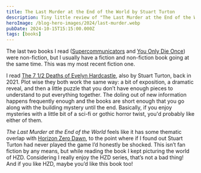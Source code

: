 ```yaml
---
title: The Last Murder at the End of the World by Stuart Turton
description: Tiny little review of "The Last Murder at the End of the World" by Stuart Turton.
heroImage: /blog-hero-images/2024/last-murder.webp
pubDate: 2024-10-15T15:15:00.000Z
tags: [books]
---
```


The last two books I read ([Supercommunicators](/blog/2024/supercommunicators/) and [You Only Die Once](/blog/2024/you-only-die-once/)) were non-fiction, but I usually have a fiction and non-fiction book going at the same time. This was my most recent fiction one.

I read [The 7 1/2 Deaths of Evelyn Hardcastle](https://www.goodreads.com/book/show/36337550-the-7-deaths-of-evelyn-hardcastle), also by Stuart Turton, back in 2021. Plot wise they both work the same way: a bit of exposition, a dramatic reveal, and then a little puzzle that you don’t have enough pieces to understand to put everything together. The doling out of new information happens frequently enough and the books are short enough that you go along with the building mystery until the end. Basically, if you enjoy mysteries with a little bit of a sci-fi or gothic horror twist, you'd probably like either of them.

_The Last Murder at the End of the World_ feels like it has some thematic overlap with [Horizon Zero Dawn](https://www.guerrilla-games.com/games), to the point where if I found out Stuart Turton had never played the game I’d honestly be shocked. This isn’t fan fiction by any means, but while reading the book I kept picturing the world of HZD. Considering I really enjoy the HZD series, that’s not a bad thing! And if you like HZD, maybe you’d like this book too!